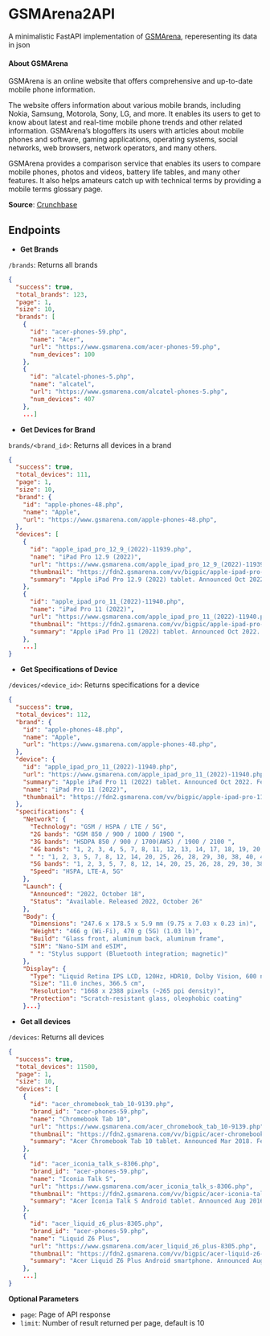 # GSMArena2API
A minimalistic FastAPI implementation of [GSMArena](https://www.gsmarena.com/), reperesenting its data in json

#### About GSMArena
GSMArena is an online website that offers comprehensive and up-to-date mobile phone information.

The website offers information about various mobile brands, including Nokia, Samsung, Motorola, Sony, LG, and more. It enables its users to get to know about latest and real-time mobile phone trends and other related information. GSMArena’s blogoffers its users with articles about mobile phones and software, gaming applications, operating systems, social networks, web browsers, network operators, and many others.

GSMArena provides a comparison service that enables its users to compare mobile phones, photos and videos, battery life tables, and many other features. It also helps amateurs catch up with technical terms by providing a mobile terms glossary page.

**Source**: [Crunchbase](https://www.crunchbase.com/organization/gsmarena)

## Endpoints

- **Get Brands**

`/brands`: Returns all brands
```json
{
  "success": true,
  "total_brands": 123,
  "page": 1,
  "size": 10,
  "brands": [
    {
      "id": "acer-phones-59.php",
      "name": "Acer",
      "url": "https://www.gsmarena.com/acer-phones-59.php",
      "num_devices": 100
    },
    {
      "id": "alcatel-phones-5.php",
      "name": "alcatel",
      "url": "https://www.gsmarena.com/alcatel-phones-5.php",
      "num_devices": 407
    },
    ...]
```
- **Get Devices for Brand**

`brands/<brand_id>`: Returns all devices in a brand
```json
{
  "success": true,
  "total_devices": 111,
  "page": 1,
  "size": 10,
  "brand": {
    "id": "apple-phones-48.php",
    "name": "Apple",
    "url": "https://www.gsmarena.com/apple-phones-48.php",
  },
  "devices": [
    {
      "id": "apple_ipad_pro_12_9_(2022)-11939.php",
      "name": "iPad Pro 12.9 (2022)",
      "url": "https://www.gsmarena.com/apple_ipad_pro_12_9_(2022)-11939.php",
      "thumbnail": "https://fdn2.gsmarena.com/vv/bigpic/apple-ipad-pro-129-2022.jpg",
      "summary": "Apple iPad Pro 12.9 (2022) tablet. Announced Oct 2022. Features 12.9″  display, Apple M2 chipset, 10758 mAh battery, 2048 GB storage, 16 GB RAM, Scratch-resistant glass."
    },
    {
      "id": "apple_ipad_pro_11_(2022)-11940.php",
      "name": "iPad Pro 11 (2022)",
      "url": "https://www.gsmarena.com/apple_ipad_pro_11_(2022)-11940.php",
      "thumbnail": "https://fdn2.gsmarena.com/vv/bigpic/apple-ipad-pro-11-2022.jpg",
      "summary": "Apple iPad Pro 11 (2022) tablet. Announced Oct 2022. Features 11.0″  display, Apple M2 chipset, 7538 mAh battery, 2048 GB storage, 16 GB RAM, Scratch-resistant glass."
    },
    ...]
}
```

- **Get Specifications of Device**

`/devices/<device_id>`: Returns specifications for a device

```json
{
  "success": true,
  "total_devices": 112,
  "brand": {
    "id": "apple-phones-48.php",
    "name": "Apple",
    "url": "https://www.gsmarena.com/apple-phones-48.php",
  },
  "device": {
    "id": "apple_ipad_pro_11_(2022)-11940.php",
    "url": "https://www.gsmarena.com/apple_ipad_pro_11_(2022)-11940.php",
    "summary": "Apple iPad Pro 11 (2022) tablet. Announced Oct 2022. Features 11.0″  display, Apple M2 chipset, 7538 mAh battery, 2048 GB storage, 16 GB RAM, Scratch-resistant glass.",
    "name": "iPad Pro 11 (2022)",
    "thumbnail": "https://fdn2.gsmarena.com/vv/bigpic/apple-ipad-pro-11-2022.jpg",
  },
  "specifications": {
    "Network": {
      "Technology": "GSM / HSPA / LTE / 5G",
      "2G bands": "GSM 850 / 900 / 1800 / 1900 ",
      "3G bands": "HSDPA 850 / 900 / 1700(AWS) / 1900 / 2100 ",
      "4G bands": "1, 2, 3, 4, 5, 7, 8, 11, 12, 13, 14, 17, 18, 19, 20, 21, 25, 26, 28, 29, 30, 32, 34, 38, 39, 40, 41, 42, 46, 48, 66, 71 - A2435, A2761",
      " ": "1, 2, 3, 5, 7, 8, 12, 14, 20, 25, 26, 28, 29, 30, 38, 40, 41, 48, 66, 70, 71, 77, 78, 79 SA/NSA/Sub6 - A2761, A2762",
      "5G bands": "1, 2, 3, 5, 7, 8, 12, 14, 20, 25, 26, 28, 29, 30, 38, 40, 41, 48, 66, 70, 71, 77, 78, 79, 258, 260, 261 SA/NSA/Sub6/mmWave - A2435",
      "Speed": "HSPA, LTE-A, 5G"
    },
    "Launch": {
      "Announced": "2022, October 18",
      "Status": "Available. Released 2022, October 26"
    },
    "Body": {
      "Dimensions": "247.6 x 178.5 x 5.9 mm (9.75 x 7.03 x 0.23 in)",
      "Weight": "466 g (Wi-Fi), 470 g (5G) (1.03 lb)",
      "Build": "Glass front, aluminum back, aluminum frame",
      "SIM": "Nano-SIM and eSIM",
      " ": "Stylus support (Bluetooth integration; magnetic)"
    },
    "Display": {
      "Type": "Liquid Retina IPS LCD, 120Hz, HDR10, Dolby Vision, 600 nits (typ)",
      "Size": "11.0 inches, 366.5 cm",
      "Resolution": "1668 x 2388 pixels (~265 ppi density)",
      "Protection": "Scratch-resistant glass, oleophobic coating"
    }...}

```

- **Get all devices**

`/devices`: Returns all devices
```json
{
  "success": true,
  "total_devices": 11500,
  "page": 1,
  "size": 10,
  "devices": [
    {
      "id": "acer_chromebook_tab_10-9139.php",
      "brand_id": "acer-phones-59.php",
      "name": "Chromebook Tab 10",
      "url": "https://www.gsmarena.com/acer_chromebook_tab_10-9139.php",
      "thumbnail": "https://fdn2.gsmarena.com/vv/bigpic/acer-chromebook-tab-10.jpg",
      "summary": "Acer Chromebook Tab 10 tablet. Announced Mar 2018. Features 9.7″  display, Rockchip RK3399 chipset, 5 MP primary camera, 2 MP front camera, 4500 mAh battery, 32 GB storage, 4 GB RAM."
    },
    {
      "id": "acer_iconia_talk_s-8306.php",
      "brand_id": "acer-phones-59.php",
      "name": "Iconia Talk S",
      "url": "https://www.gsmarena.com/acer_iconia_talk_s-8306.php",
      "thumbnail": "https://fdn2.gsmarena.com/vv/bigpic/acer-iconia-talk-s.jpg",
      "summary": "Acer Iconia Talk S Android tablet. Announced Aug 2016. Features 7.0″  display, MT8735 chipset, 13 MP primary camera, 2 MP front camera, 3400 mAh battery, 32 GB storage, 2 GB RAM."
    },
    {
      "id": "acer_liquid_z6_plus-8305.php",
      "brand_id": "acer-phones-59.php",
      "name": "Liquid Z6 Plus",
      "url": "https://www.gsmarena.com/acer_liquid_z6_plus-8305.php",
      "thumbnail": "https://fdn2.gsmarena.com/vv/bigpic/acer-liquid-z6-plus.jpg",
      "summary": "Acer Liquid Z6 Plus Android smartphone. Announced Aug 2016. Features 5.5″  display, MT6753 chipset, 13 MP primary camera, 5 MP front camera, 4080 mAh battery, 32 GB storage, 3 GB RAM."
    },
    ...]
}
```
**Optional Parameters**

- `page`: Page of API response
- `limit`: Number of result returned per page, default is 10






